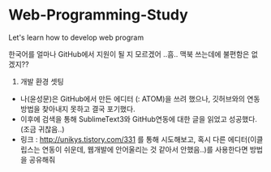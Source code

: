 # Web-Programming-Study
Let's learn how to develop web program


한국어를 얼마나 GitHub에서 지원이 될 지 모르겠어 ..흠.. 맥북 쓰는데에 불편함은 없겠지??


1. 개발 환경 셋팅
 - 나(윤성문)은 GitHub에서 만든 에디터 (: ATOM)을 쓰려 했으나, 깃허브와의 연동방법을 찾아내지 못하고 결국 포기했다.
 - 이후에 검색을 통해 SublimeText3와 GitHub연동에 대한 글을 읽었고 성공했다.(조금 귀찮음..)
 - 링크 : http://unikys.tistory.com/331 를 통해 시도해보고, 혹시 다른 에디터(이클립스는 연동이 쉬운데, 웹개발에 안어울리는 것 같아서 안했음..)를 사용한다면 방법을 공유해줘
